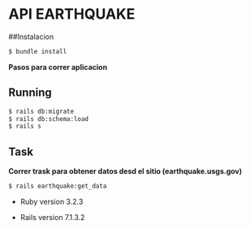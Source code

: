 # API EARTHQUAKE


##Instalacion

```bash
$ bundle install
```
**Pasos para correr aplicacion**

## Running 

```bash
$ rails db:migrate
$ rails db:schema:load
$ rails s
```

## Task
**Correr trask para obtener datos desd el sitio (earthquake.usgs.gov)**

```bash
$ rails earthquake:get_data
```

* Ruby version  3.2.3

* Rails version 7.1.3.2
